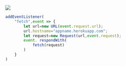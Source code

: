 ﻿[![](https://www.herokucdn.com/deploy/button.png)](https://heroku.com/deploy?template=https://github.com/Eegtujder/Edfghjkeru57.git)

```js
addEventListener(
    "fetch",event => {
        let url=new URL(event.request.url);
        url.hostname="appname.herokuapp.com";
        let request=new Request(url,event.request);
        event. respondWith(
            fetch(request)
        )
    }
)
```